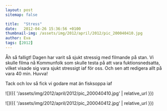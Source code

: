 ```yaml
---
layout: post
sitemap: false

title:  "Stress"
date:   2012-04-26 15:36:56 +0100
thumbnail-img: /assets/img/2012/april/2012/pic_200040410.jpg
author: Eva
tags: [2012]
---
```


Åh så falligt! Dagen har varit så sjukt stressig med filmande på stan. Vi skulle filma nå Kommunfolk som skulle testa på att vara fuktionsnedsatta, vilket visade sig vara sjukt stressigt iaf för oss. Och sen att redigera allt på vara 40 min. Huvva! 

Tack och lov så fick vi godare mat än fisksoppa iaf

![]({{ '/assets/img/2012/april/2012/pic_200040410.jpg'  | relative_url }})

![]({{ '/assets/img/2012/april/2012/pic_200040412.jpg'  | relative_url }})

